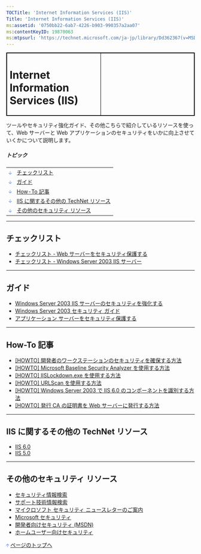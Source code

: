 ```yaml
---
TOCTitle: 'Internet Information Services (IIS)'
Title: 'Internet Information Services (IIS)'
ms:assetid: '0750bb22-6ab7-4226-b903-990357a2aa07'
ms:contentKeyID: 19870063
ms:mtpsurl: 'https://technet.microsoft.com/ja-jp/library/Dd362367(v=MSDN.10)'
---
```


 
<table style="border:1px solid black;">
<colgroup>
<col width="50%" />
<col width="50%" />
</colgroup>
<tbody>
<tr class="odd">
<td style="border:1px solid black;"><div class="MainColumn">
<h1 id="top">Internet Information Services (IIS)</h1>
</div></td>
<td style="border:1px solid black;"><div class="RightAdRail">
<contentinclude identifier="ff828782"></contentinclude>
</div></td>
</tr>
</tbody>
</table>
 

ツールやセキュリティ強化ガイド、その他こちらで紹介しているリソースを使って、Web サーバーと Web アプリケーションのセキュリティをいかに向上させていくかについて説明します。

##### トピック

|                                                                                                                                                                         |                                               |
|-------------------------------------------------------------------------------------------------------------------------------------------------------------------------|-----------------------------------------------|
| [<img src="images/dd362367.arrow_px_down(ja-jp,TechNet.10).gif" alt="チェックリスト" width="7" height="9" />](#eaa)                        | [チェックリスト](#eaa)                        |
| [<img src="images/dd362367.arrow_px_down(ja-jp,TechNet.10).gif" alt="ガイド" width="7" height="9" />](#ehb)                                | [ガイド](#ehb)                                |
| [<img src="images/dd362367.arrow_px_down(ja-jp,TechNet.10).gif" alt="How-To 記事" width="7" height="9" />](#esb)                           | [How-To 記事](#esb)                           |
| [<img src="images/dd362367.arrow_px_down(ja-jp,TechNet.10).gif" alt="IIS に関するその他の TechNet リソース" width="7" height="9" />](#egc) | [IIS に関するその他の TechNet リソース](#egc) |
| [<img src="images/dd362367.arrow_px_down(ja-jp,TechNet.10).gif" alt="その他のセキュリティ リソース" width="7" height="9" />](#eoc)         | [その他のセキュリティ リソース](#eoc)         |

------------------------------------------------------------------------

チェックリスト
--------------

-   [チェックリスト ‐ Web サーバーをセキュリティ保護する](http://msdn.microsoft.com/ja-jp/library/cc402079.aspx)
-   [チェックリスト ‐ Windows Server 2003 IIS サーバー](http://www.microsoft.com/japan/technet/security/guidance/secmod216.mspx)

------------------------------------------------------------------------

ガイド
------

-   [Windows Server 2003 IIS サーバーのセキュリティを強化する](http://www.microsoft.com/japan/technet/security/guidance/secmod124.mspx)
-   [Windows Server 2003 セキュリティ ガイド](http://www.microsoft.com/japan/technet/security/prodtech/windowsserver2003/w2003hg/sgch00.mspx)
-   [アプリケーション サーバーをセキュリティ保護する](http://msdn.microsoft.com/ja-jp/library/cc402211.aspx)

------------------------------------------------------------------------

How-To 記事
-----------

-   [\[HOWTO\] 開発者のワークステーションのセキュリティを確保する方法](http://msdn.microsoft.com/ja-jp/library/cc402094.aspx)
-   [\[HOWTO\] Microsoft Baseline Security Analyzer を使用する方法](http://msdn.microsoft.com/ja-jp/library/cc402098.aspx)
-   [\[HOWTO\] IISLockdown.exe を使用する方法](http://msdn.microsoft.com/ja-jp/library/cc402099.aspx)
-   [\[HOWTO\] URLScan を使用する方法](http://msdn.microsoft.com/ja-jp/library/cc402101.aspx)
-   [\[HOWTO\] Windows Server 2003 で IIS 6.0 のコンポーネントを識別する方法](http://www.microsoft.com/japan/technet/security/guidance/secmod131.mspx)
-   [\[HOWTO\] 発行 CA の証明書を Web サーバーに発行する方法](http://www.microsoft.com/japan/technet/security/guidance/secmod182.mspx)

------------------------------------------------------------------------

IIS に関するその他の TechNet リソース
-------------------------------------

-   [IIS 6.0](https://technet.microsoft.com/ja-jp/windowsserver/cc980789)
-   [IIS 5.0](https://technet.microsoft.com/ja-jp/windowsserver/bb735378)

------------------------------------------------------------------------

その他のセキュリティ リソース
-----------------------------

-   [セキュリティ情報検索](http://www.microsoft.com/japan/technet/security/current.aspx)
-   [サポート技術情報検索](http://support.microsoft.com/search/)
-   [マイクロソフト セキュリティ ニュースレターのご案内](http://www.microsoft.com/japan/technet/security/secnews/default.mspx)
-   [Microsoft セキュリティ](http://www.microsoft.com/japan/security/)
-   [開発者向けセキュリティ (MSDN)](http://www.microsoft.com/japan/msdn/security/)
-   [ホームユーザー向けセキュリティ](http://www.microsoft.com/japan/athome/security/default.mspx)

[<img src="images/dd362367.arrow_px_up(ja-jp,TechNet.10).gif" alt="ページのトップへ" width="7" height="9" />](#top) [ページのトップへ](#top)
